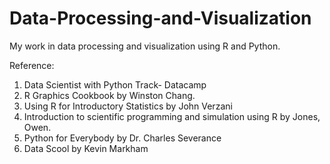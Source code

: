 # Data-Processing-and-Visualization
My work in data processing and visualization using R and Python.


Reference:
1. Data Scientist with Python Track- Datacamp
2. R Graphics Cookbook by Winston Chang.
3. Using R for Introductory Statistics by John Verzani
4. Introduction to scientific programming and simulation using R by Jones, Owen.
5. Python for Everybody by Dr. Charles Severance
6. Data Scool by Kevin Markham
